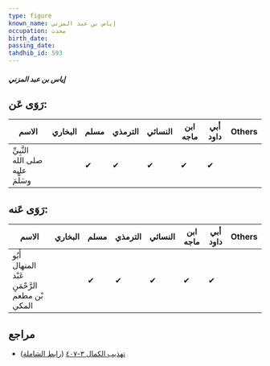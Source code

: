 ```yaml
---
type: figure
known_name: إياس بن عبد المزني
occupation: محدث
birth_date:
passing_date:
tahdhib_id: 593
---
```

##### إياس بن عبد المزني

## رَوَى عَن:
| الاسم                             | البخاري | مسلم | الترمذي | النسائي | ابن ماجه | أبي داود | Others |
| --------------------------------- | ------- | ---- | ------- | ------- | -------- | -------- | ------ |
| النَّبِيِّ صلى الله عليه وسَلَّمَ |         | ✔    | ✔       | ✔       | ✔        | ✔        |        |
## رَوَى عَنه:
| الاسم                                          | البخاري | مسلم | الترمذي | النسائي | ابن ماجه | أبي داود | Others |
| ---------------------------------------------- | ------- | ---- | ------- | ------- | -------- | -------- | ------ |
| أَبُو المنهال عَبْد الرَّحْمَنِ بْن مطعم المكي |         | ✔    | ✔       | ✔       | ✔        | ✔        |        |
## مراجع
- [تهذيب الكمال ٣-٤٠٧](obsidian://open?vault=Tahdhib-al-Kamal&file=Figures/٥٩٣-إياس%20بن%20عبد%20المزني) ([رابط الشاملة](https://shamela.ws/book/3722/1421))